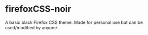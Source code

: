 # firefoxCSS-noir
A basic black Firefox CSS theme. Made for personal use but can be used/modified by anyone.
